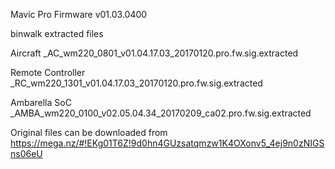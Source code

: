 Mavic Pro Firmware v01.03.0400


binwalk extracted files

Aircraft
_AC_wm220_0801_v01.04.17.03_20170120.pro.fw.sig.extracted

Remote Controller
_RC_wm220_1301_v01.04.17.03_20170120.pro.fw.sig.extracted

Ambarella SoC
_AMBA_wm220_0100_v02.05.04.34_20170209_ca02.pro.fw.sig.extracted


Original files can be downloaded from https://mega.nz/#!EKg01T6Z!9d0hn4GUzsatqmzw1K4OXonv5_4ej9n0zNIGSns06eU

